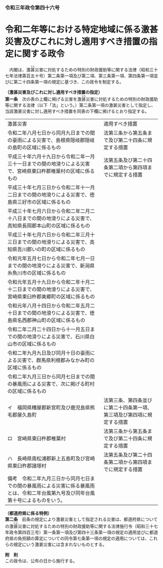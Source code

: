 ### 令和三年政令第四十六号  
# 令和二年等における特定地域に係る激甚災害及びこれに対し適用すべき措置の指定に関する政令  
　内閣は、激<ruby>甚<rt>じん</rt></ruby>災害に対処するための特別の財政援助等に関する法律（昭和三十七年法律第百五十号）第二条第一項及び第二項、第三条第一項、第四条第一項並びに第二十四条第一項の規定に基づき、この政令を制定する。  
  
**（激甚災害及びこれに対し適用すべき措置の指定）**  
**第一条**　次の表の上欄に掲げる災害を激<ruby>甚<rt>じん</rt></ruby>災害に対処するための特別の財政援助等に関する法律（以下「法」という。）第二条第一項の激甚災害として指定し、当該激甚災害に対し適用すべき措置を同表の下欄に掲げるとおり指定する。  

|||  
| --- | --- |  
|激甚災害|適用すべき措置|  
|令和二年八月七日から同月九日までの間の豪雨による災害で、島根県隠岐郡隠岐の島町の区域に係るもの|法第三条から第五条まで及び第二十四条に規定する措置|  
|平成三十年六月十九日から令和二年一月三十一日までの間の地滑りによる災害で、宮崎県東臼杵郡椎葉村の区域に係るもの|法第五条及び第二十四条第二項から第四項までに規定する措置|  
|平成三十年七月三日から令和二年十一月二日までの間の地滑りによる災害で、徳島県三好市の区域に係るもの|  
|平成三十年七月六日から令和二年二月二十八日までの間の地滑りによる災害で、高知県長岡郡本山町の区域に係るもの|  
|平成三十年七月六日から令和二年三月十三日までの間の地滑りによる災害で、高知県吾川郡いの町の区域に係るもの|  
|令和元年五月七日から令和二年七月一日までの間の地滑りによる災害で、新潟県糸魚川市の区域に係るもの|  
|令和元年五月十九日から令和二年十月二十二日までの間の地滑りによる災害で、宮崎県東臼杵郡美郷町の区域に係るもの|  
|令和元年八月十四日から令和二年五月二十日までの間の地滑りによる災害で、徳島県名西郡神山町の区域に係るもの|  
|令和二年二月二十四日から十一月五日までの間の地滑りによる災害で、石川県白山市の区域に係るもの|  
|令和二年九月九日及び同月十日の豪雨による災害で、群馬県利根郡みなかみ町の区域に係るもの|  
|令和二年九月三日から同月七日までの間の暴風雨による災害で、次に掲げる町村の区域に係るもの||  
|イ　福岡県糟屋郡新宮町及び鹿児島県熊毛郡屋久島町|法第三条、第四条並びに第二十四条第一項、第三項及び第四項に規定する措置|  
|ロ　宮崎県東臼杵郡椎葉村|法第三条から第五条まで及び第二十四条に規定する措置|  
|ハ　長崎県南松浦郡新上五島町及び宮崎県東臼杵郡諸塚村|法第五条及び第二十四条第二項から第四項までに規定する措置|  
|備考　令和二年九月三日から同月七日までの間の暴風雨による災害に係る暴風雨とは、令和二年台風第九号及び同年台風第十号によるものをいう。|  
  
  
**（都道府県に係る特例）**  
**第二条**　前条の規定により激甚災害として指定される災害は、都道府県についての激<ruby>甚<rt>じん</rt></ruby>災害に対処するための特別の財政援助等に関する法律施行令（昭和三十七年政令第四百三号）第一条第一項及び第四十三条第一項の規定の適用並びに都道府県の負担額の算定についての同令第七条第一項の規定の適用については、これらの規定にいう激甚災害には含まれないものとする。  
  
**附　則**  
この政令は、公布の日から施行する。  
  
